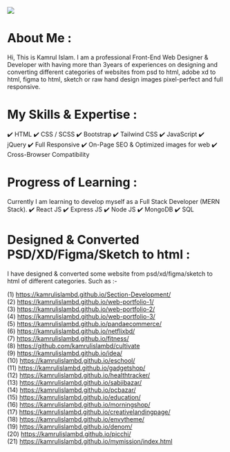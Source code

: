 <img src="https://i.ibb.co/Y01xFRr/Engr-Kamrul-Islam.png"> <br>

About Me :
=========
Hi, This is Kamrul Islam. I am a professional Front-End Web Designer & Developer with having more than 3years of experiences on designing and converting different categories of websites from psd to html, adobe xd to html, figma to html, sketch or raw hand design images pixel-perfect and full responsive.

My Skills & Expertise :
======================
✔️ HTML
✔️ CSS / SCSS
✔️ Bootstrap
✔️ Tailwind CSS
✔️ JavaScript
✔️ jQuery
✔️ Full Responsive
✔️ On-Page SEO & Optimized images for web
✔️ Cross-Browser Compatibility

Progress of Learning :
=====================
Currently I am learning to develop myself as a Full Stack Developer (MERN Stack).
✔️ React JS ✔️ Express JS ✔️ Node JS ✔️ MongoDB ✔️ SQL

Designed & Converted PSD/XD/Figma/Sketch to html :
================================================
I have designed & converted some website from psd/xd/figma/sketch to html of different categories. Such as :-

(1) https://kamrulislambd.github.io/Section-Development/ <br>
(2) https://kamrulislambd.github.io/web-portfolio-1/ <br>
(3) https://kamrulislambd.github.io/web-portfolio-2/ <br>
(4) https://kamrulislambd.github.io/web-portfolio-3/ <br>
(5) https://kamrulislambd.github.io/pandaecommerce/ <br>
(6) https://kamrulislambd.github.io/netflixbd/ <br>
(7) https://kamrulislambd.github.io/fitness/ <br>
(8) https://github.com/kamrulislambd/cultivate <br>
(9) https://kamrulislambd.github.io/idea/ <br>
(10) https://kamrulislambd.github.io/eschool/ <br>
(11) https://kamrulislambd.github.io/gadgetshop/ <br>
(12) https://kamrulislambd.github.io/healthtracker/ <br>
(13) https://kamrulislambd.github.io/sabjibazar/ <br>
(14) https://kamrulislambd.github.io/pcbazar/ <br>
(15) https://kamrulislambd.github.io/education/ <br>
(16) https://kamrulislambd.github.io/morningshop/ <br>
(17) https://kamrulislambd.github.io/creativelandingpage/ <br>
(18) https://kamrulislambd.github.io/envytheme/ <br>
(19) https://kamrulislambd.github.io/denom/ <br>
(20) https://kamrulislambd.github.io/picchi/ <br>
(21) https://kamrulislambd.github.io/mymission/index.html <br>

<!---
kamrulislambd/kamrulislambd is a ✨ special ✨ repository because its `README.md` (this file) appears on your GitHub profile.
You can click the Preview link to take a look at your changes.
--->
